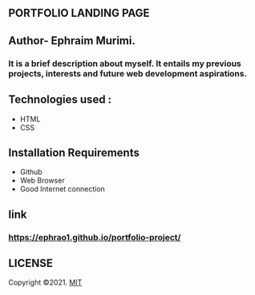 ## PORTFOLIO LANDING PAGE
## Author- Ephraim Murimi.
### It is a brief description about myself. It entails my previous projects, interests and future web development aspirations.
## Technologies used :
* HTML
* CSS
## Installation Requirements
* Github
* Web Browser
* Good Internet connection
## link
### https://ephrao1.github.io/portfolio-project/
## LICENSE
Copyright &copy;2021. [MIT](https://choosealicense.com/licenses/mit/)